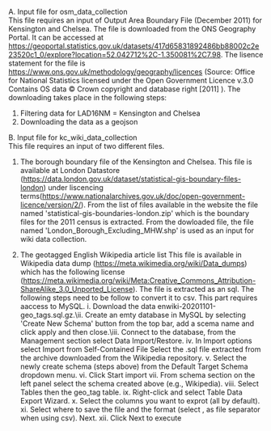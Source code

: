 A. Input file for osm_data_collection  
This file requires an input of Output Area Boundary File (December 2011) for Kensington and Chelsea. The file is downloaded from the ONS Geography Portal. It can be accessed at https://geoportal.statistics.gov.uk/datasets/417d65831892486bb88002c2e23520c1_0/explore?location=52.042712%2C-1.350081%2C7.98. The lisence statement for the file is https://www.ons.gov.uk/methodology/geography/licences (Source: Office for National Statistics licensed under the Open Government Licence v.3.0 Contains OS data © Crown copyright and database right [2011] ).
The downloading takes place in the following steps:
1. Filtering data for LAD16NM = Kensington and Chelsea
2. Downloading the data as a geojson

B. Input file for kc_wiki_data_collection  
This file requires an input of two different files.
1. The borough boundary file of the Kensington and Chelsea. This file is available at  London Datastore (https://data.london.gov.uk/dataset/statistical-gis-boundary-files-london) under liscencing terms(https://www.nationalarchives.gov.uk/doc/open-government-licence/version/2/). From the list of files available in the website the file named  'statistical-gis-boundaries-london.zip' which is the boundary files for the 2011 census is extracted.
From the dowloaded file, the file named 'London_Borough_Excluding_MHW.shp' is used as an input for wiki data collection.

3. The geotagged English Wikipedia article list
This file is available in  Wikipedia data dump (https://meta.wikimedia.org/wiki/Data_dumps) which has the following license (https://meta.wikimedia.org/wiki/Meta:Creative_Commons_Attribution-ShareAlike_3.0_Unported_License). The file is extracted as an sql. The following steps need to be follow to convert it to csv. This part requires aaccess to MySQL.
i. Download the data  enwiki-20201101-geo_tags.sql.gz.\ii. Create an emty database in MySQL by selecting 'Create New Schema' button from the top bar, add a scema name and click apply and then close.\iii. Connect to the database, from the Management section select Data Import/Restore.  iv. In Import options select Import from Self-Contained File Select the .sql file extracted from the archive downloaded from
the Wikipedia repository.  v. Select the newly create schema (steps above) from the Default Target Schema dropdown menu.  vi. Click Start import  vii. From schema section on the left panel select the schema  created above (e.g., Wikipedia).  viii. Select Tables then the geo_tag table.  ix. Right-click and select Table Data Export Wizard.  x. Select the columns you want to exprot (all by default).  xi. Select where to save the file and the format (select , as file separator when using csv). Next.
xii. Click Next to execute

